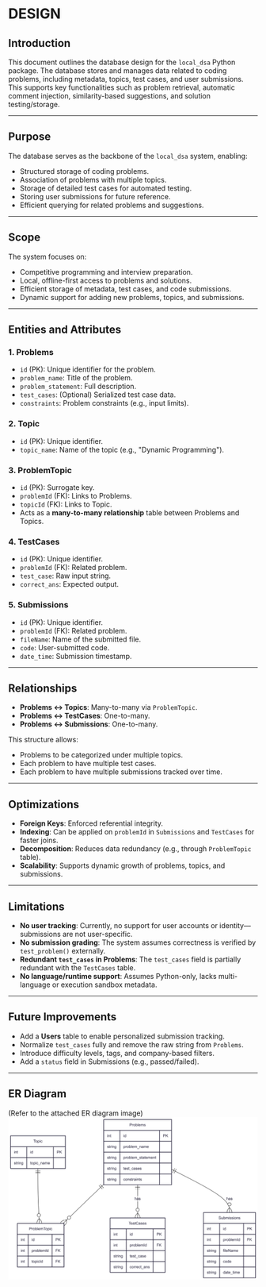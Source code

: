 
# DESIGN

## Introduction

This document outlines the database design for the `local_dsa` Python package. The database stores and manages data related to coding problems, including metadata, topics, test cases, and user submissions. This supports key functionalities such as problem retrieval, automatic comment injection, similarity-based suggestions, and solution testing/storage.

---

## Purpose

The database serves as the backbone of the `local_dsa` system, enabling:

- Structured storage of coding problems.
- Association of problems with multiple topics.
- Storage of detailed test cases for automated testing.
- Storing user submissions for future reference.
- Efficient querying for related problems and suggestions.

---

## Scope

The system focuses on:

- Competitive programming and interview preparation.
- Local, offline-first access to problems and solutions.
- Efficient storage of metadata, test cases, and code submissions.
- Dynamic support for adding new problems, topics, and submissions.

---

## Entities and Attributes

### 1. **Problems**
- `id` (PK): Unique identifier for the problem.
- `problem_name`: Title of the problem.
- `problem_statement`: Full description.
- `test_cases`: (Optional) Serialized test case data.
- `constraints`: Problem constraints (e.g., input limits).

### 2. **Topic**
- `id` (PK): Unique identifier.
- `topic_name`: Name of the topic (e.g., "Dynamic Programming").

### 3. **ProblemTopic**
- `id` (PK): Surrogate key.
- `problemId` (FK): Links to Problems.
- `topicId` (FK): Links to Topic.
- Acts as a **many-to-many relationship** table between Problems and Topics.

### 4. **TestCases**
- `id` (PK): Unique identifier.
- `problemId` (FK): Related problem.
- `test_case`: Raw input string.
- `correct_ans`: Expected output.

### 5. **Submissions**
- `id` (PK): Unique identifier.
- `problemId` (FK): Related problem.
- `fileName`: Name of the submitted file.
- `code`: User-submitted code.
- `date_time`: Submission timestamp.

---

## Relationships

- **Problems ↔ Topics**: Many-to-many via `ProblemTopic`.
- **Problems ↔ TestCases**: One-to-many.
- **Problems ↔ Submissions**: One-to-many.

This structure allows:
- Problems to be categorized under multiple topics.
- Each problem to have multiple test cases.
- Each problem to have multiple submissions tracked over time.

---

## Optimizations

- **Foreign Keys**: Enforced referential integrity.
- **Indexing**: Can be applied on `problemId` in `Submissions` and `TestCases` for faster joins.
- **Decomposition**: Reduces data redundancy (e.g., through `ProblemTopic` table).
- **Scalability**: Supports dynamic growth of problems, topics, and submissions.

---

## Limitations

- **No user tracking**: Currently, no support for user accounts or identity—submissions are not user-specific.
- **No submission grading**: The system assumes correctness is verified by `test_problem()` externally.
- **Redundant `test_cases` in Problems**: The `test_cases` field is partially redundant with the `TestCases` table.
- **No language/runtime support**: Assumes Python-only, lacks multi-language or execution sandbox metadata.

---

## Future Improvements

- Add a **Users** table to enable personalized submission tracking.
- Normalize `test_cases` fully and remove the raw string from `Problems`.
- Introduce difficulty levels, tags, and company-based filters.
- Add a `status` field in Submissions (e.g., passed/failed).

---

## ER Diagram

(Refer to the attached ER diagram image)
![ER Diagram](er_diagram.png)

